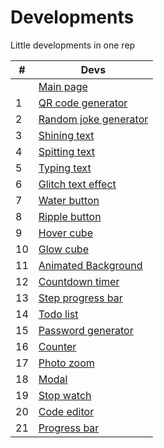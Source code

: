 # Developments
Little developments in one rep

| # | Devs |
| ------ | ------ |
| | [Main page](https://kosymbayev.github.io/Developments-storage/) |
| 1 | [QR code generator](https://kosymbayev.github.io/Developments-storage/api.html#qr_code_generator) |
| 2 | [Random joke generator](https://kosymbayev.github.io/Developments-storage/api.html#random_joke_generator) |
| 3 | [Shining text](https://kosymbayev.github.io/Developments-storage/text.html#shining_text) |
| 4 | [Spitting text](https://kosymbayev.github.io/Developments-storage/text.html#spitting_text) |
| 5 | [Typing text](https://kosymbayev.github.io/Developments-storage/text.html#typing_text) |
| 6 | [Glitch text effect](https://kosymbayev.github.io/Developments-storage/text.html#glitch_text) |
| 7 | [Water button](https://kosymbayev.github.io/Developments-storage/button.html#water_button) |
| 8 | [Ripple button](https://kosymbayev.github.io/Developments-storage/button.html#ripple_button) |
| 9 | [Hover cube](https://kosymbayev.github.io/Developments-storage/other.html#hover_cube) |
| 10 | [Glow cube](https://kosymbayev.github.io/Developments-storage/other.html#glow_cube) |
| 11 | [Animated Background](https://kosymbayev.github.io/Developments-storage/other.html#animated_back) |
| 12 | [Countdown timer](https://kosymbayev.github.io/Developments-storage/other.html#countdown_timer) |
| 13 | [Step progress bar](https://kosymbayev.github.io/Developments-storage/other.html#step_progress_bar) |
| 14 | [Todo list](https://kosymbayev.github.io/Developments-storage/other.html#todo_list) |
| 15 | [Password generator](https://kosymbayev.github.io/Developments-storage/other.html#password_generator) |
| 16 | [Counter](https://kosymbayev.github.io/Developments-storage/other.html#counter) |
| 17 | [Photo zoom](https://kosymbayev.github.io/Developments-storage/other.html#photo_zoom) |
| 18 | [Modal](https://kosymbayev.github.io/Developments-storage/other.html#modal) |
| 19 | [Stop watch](https://kosymbayev.github.io/Developments-storage/other.html#stop_watch) |
| 20 | [Code editor](https://kosymbayev.github.io/Developments-storage/other.html#code_editor) |
| 21 | [Progress bar](https://kosymbayev.github.io/Developments-storage/other.html#progress_bar) |